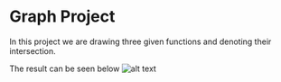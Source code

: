 # Graph Project

In this project we are drawing three given functions and denoting their intersection.

The result can be seen below
![alt text](https://github.com/[thisistherealdiana]/[Graph_project]/blob/[master]/image.jpg?raw=true)
